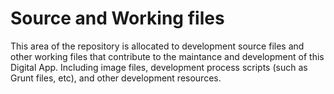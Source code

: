 # Source and Working files

This area of the repository is allocated to development source files and other working files that contribute to the maintance and development of this Digital App. Including image files, development process scripts (such as Grunt files, etc), and other development resources.
